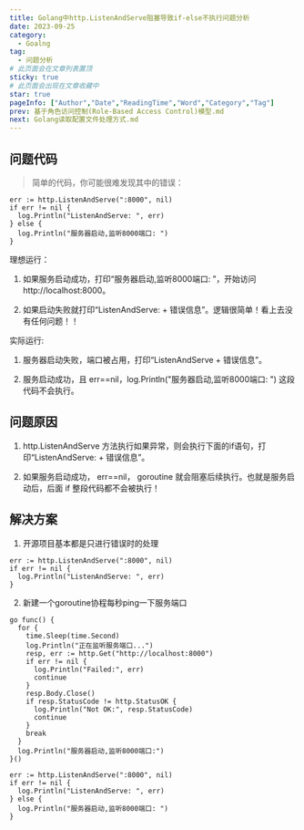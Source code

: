```yaml
---
title: Golang中http.ListenAndServe阻塞导致if-else不执行问题分析
date: 2023-09-25
category:
  - Goalng
tag:
  - 问题分析
# 此页面会在文章列表置顶
sticky: true
# 此页面会出现在文章收藏中
star: true
pageInfo: ["Author","Date","ReadingTime","Word","Category","Tag"]
prev: 基于角色访问控制(Role-Based Access Control)模型.md
next: Golang读取配置文件处理方式.md
---
```

## 问题代码
>简单的代码，你可能很难发现其中的错误：
```golang
err := http.ListenAndServe(":8000", nil)
if err != nil {
  log.Println("ListenAndServe: ", err)
} else {
  log.Println("服务器启动,监听8000端口: ")
}
```
理想运行：

1. 如果服务启动成功，打印“服务器启动,监听8000端口: ”，开始访问http://localhost:8000。

2. 如果启动失败就打印“ListenAndServe: + 错误信息”。逻辑很简单！看上去没有任何问题！！

实际运行:

1. 服务器启动失败，端口被占用，打印“ListenAndServe + 错误信息”。

2. 服务启动成功，且 err==nil，log.Println("服务器启动,监听8000端口: ") 这段代码不会执行。

## 问题原因

1. http.ListenAndServe 方法执行如果异常，则会执行下面的if语句，打印“ListenAndServe: + 错误信息”。

2. 如果服务启动成功， err==nil， goroutine 就会阻塞后续执行。也就是服务启动后，后面 if 整段代码都不会被执行！

## 解决方案

1. 开源项目基本都是只进行错误时的处理
```golang
err := http.ListenAndServe(":8000", nil)
if err != nil {
  log.Println("ListenAndServe: ", err)
}
```

2. 新建一个goroutine协程每秒ping一下服务端口
```golang
go func() {
  for {
    time.Sleep(time.Second)
    log.Println("正在监听服务端口...")
    resp, err := http.Get("http://localhost:8000")
    if err != nil {
      log.Println("Failed:", err)
      continue
    }
    resp.Body.Close()
    if resp.StatusCode != http.StatusOK {
      log.Println("Not OK:", resp.StatusCode)
      continue
    }
    break
  }
  log.Println("服务器启动,监听8000端口:")
}()

err := http.ListenAndServe(":8000", nil)
if err != nil {
  log.Println("ListenAndServe: ", err)
} else {
  log.Println("服务器启动,监听8000端口: ")
}
```